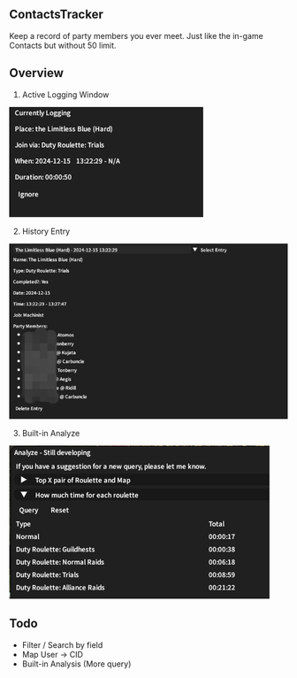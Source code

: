 ## ContactsTracker
Keep a record of party members you ever meet. Just like the in-game Contacts but without 50 limit.



## Overview

1. Active Logging Window

![image-20241215132914601](./assets/image-20241215132914601.png)

2. History Entry

![image-20241215133055446](./assets/image-20241215133055446.png)

3. Built-in Analyze

![image-20241215133318312](./assets/image-20241215133318312.png)



## Todo
- Filter / Search by field
- Map User -> CID
- Built-in Analysis (More query)